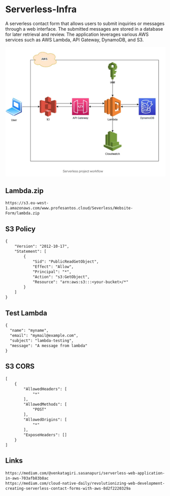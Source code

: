 # Serverless-Infra
A serverless contact form that allows users to submit inquiries or messages through a web interface. The submitted messages are stored in a database for later retrieval and review. The application leverages various AWS services such as AWS Lambda, API Gateway, DynamoDB, and S3.

![](Serverless.png)

## Lambda.zip
```
https://s3.eu-west-1.amazonaws.com/www.profesantos.cloud/Severless/Website-Form/lambda.zip
```

## S3 Policy
```
{
    "Version": "2012-10-17",
    "Statement": [
        {
            "Sid": "PublicReadGetObject",
            "Effect": "Allow",
            "Principal": "*",
            "Action": "s3:GetObject",
            "Resource": "arn:aws:s3:::<your-bucket>/*"
        }
    ]
}
```
## Test Lambda
```
{
  "name": "myname",
  "email": "mymail@example.com",
  "subject": "lambda-testing",
  "message": "A message from lambda"
}
```
## S3 CORS
```
[
    {
        "AllowedHeaders": [
            "*"
        ],
        "AllowedMethods": [
            "POST"
        ],
        "AllowedOrigins": [
            "*"
        ],
        "ExposeHeaders": []
    }
]
```

## Links
```
https://medium.com/@venkatagiri.sasanapuri/serverless-web-application-in-aws-703afb83b8ac
https://medium.com/cloud-native-daily/revolutionizing-web-development-creating-serverless-contact-forms-with-aws-8d2f2220329a
```
